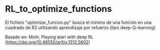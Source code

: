 # RL_to_optimize_functions

El fichero "optimizar_funcion.py" busca el mínimo de una función en una cuadrado de R2 utilizando aprendizaje por refuerzo (tipo deep-Q-learning)

Basado en: Mnih, Playing atari with deep RL (https://doi.org/10.48550/arXiv.1312.5602)
